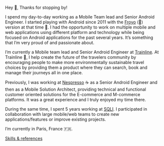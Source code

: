 Hey 👋, Thanks for stopping by! 

I spend my day-to-day working as a Mobile Team lead and Senior Android Engineer. I started playing with Android since 2011 with the [Froyo](https://en.wikipedia.org/wiki/Android_Froyo) (🧁) version at that time 💚. I had the opportunity to work on multiple mobile and web applications using different platform and technology while being focused on Android applications for the past several years. It’s something that I’m very proud of and passionate about.

I’m currently a Mobile team lead and Senior Android Engineer at [Trainline](https://www.thetrainline.com/). At Trainline 🚅, I help create the future of the travelers community by encouraging people to make more environmentally sustainable travel choices by providing them a product where they can search, book and manage their journeys all in one place.

Previously, I was working at [Nespresso](https://www.nespresso.com/) ☕️ as a Senior Android Engineer and then as a Mobile Solution Architect, providing technical and functional customer oriented solutions for the E-commerce and M-commerce platforms. It was a great experience and I truly enjoyed my time there.

During the same time, I spent 5 years working at [SQLI](https://www.sqli.com/). I participated in collaboration with large mobile/web teams to create new applications/features or improve existing projects.

I’m currently in Paris, France 🇫🇷.

[Skills & references](https://www.abdelalieramli.com/aboutme/)
